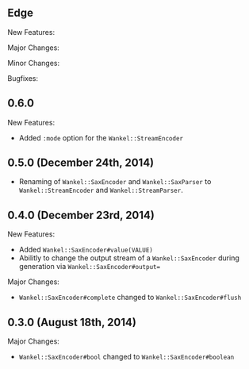 ## Edge

New Features:

Major Changes:

Minor Changes:

Bugfixes:

## 0.6.0

New Features:

 - Added `:mode` option for the `Wankel::StreamEncoder`

## 0.5.0 (December 24th, 2014)

- Renaming of `Wankel::SaxEncoder` and `Wankel::SaxParser` to
  `Wankel::StreamEncoder` and `Wankel::StreamParser`.

## 0.4.0 (December 23rd, 2014)

New Features:

- Added `Wankel::SaxEncoder#value(VALUE)`
- Abilitly to change the output stream of a `Wankel::SaxEncoder` during generation
  via `Wankel::SaxEncoder#output=`

Major Changes:

- `Wankel::SaxEncoder#complete` changed to `Wankel::SaxEncoder#flush`

## 0.3.0 (August 18th, 2014)

Major Changes:

  - `Wankel::SaxEncoder#bool` changed to `Wankel::SaxEncoder#boolean`
